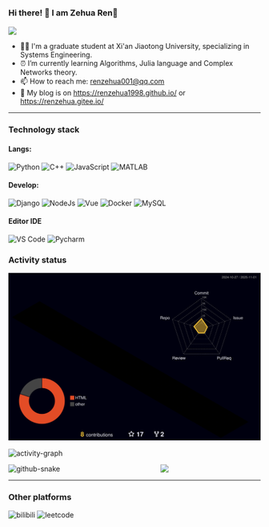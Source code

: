### Hi there! 👋 I am Zehua Ren:tiger:

<img align="center"  src="https://github-readme-stats.vercel.app/api?username=Renzehua1998&show_icons=true&theme=radical"/>

- :man_student: I'm a graduate student at Xi'an Jiaotong University, specializing in Systems Engineering.
- :alarm_clock: I’m currently learning Algorithms, Julia language and Complex Networks theory.
- :mailbox: How to reach me: renzehua001@qq.com
- :page_facing_up: My blog is on https://renzehua1998.github.io/ or https://renzehua.gitee.io/

<!-- <img align="center"  src="https://github-readme-stats.vercel.app/api/top-langs/?username=Renzehua1998&theme=radical&layout=compact"  /> -->

<!-- ![decription](https://img.shields.io/badge/Language-Python-green)  ![decription](https://img.shields.io/badge/Language-C++-red) ![decription](https://img.shields.io/badge/Language-JavaScript-blueyellow)  ![decription](https://img.shields.io/badge/Language-MATLAB-orange) -->

---
### Technology stack 

#### Langs:
<!-- **Langs:** -->
![Python](https://img.shields.io/badge/Python-3373A7?style=flat-square&logo=python&logoColor=white)
![C++](http://img.shields.io/badge/-C++-FF7F50?style=flat-square&logo=c%2B%2B&logoColor=ffffff)
![JavaScript](https://img.shields.io/badge/-JavaScript-%23F7DF1C?style=flat-square&logo=javascript&logoColor=ffff4a&color=d1b01f)
![MATLAB](https://img.shields.io/badge/MATLAB-orange?style=flat-square&logo=MATLAB&logoColor=white)

#### Develop:

![Django](https://img.shields.io/badge/-Django-4FC08D?style=flat-square&logo=Django&logoColor=ffffff)
![NodeJs](https://img.shields.io/badge/-NodeJs-FF7D40?style=flat-square&logo=Node.js&logoColor=00d632)
![Vue](https://img.shields.io/badge/-Vue-4FC08D?style=flat-square&logo=Vue.js&logoColor=fff)
![Docker](https://img.shields.io/badge/-Docker-2C2255?style=flat-square&logo=docker)
![MySQL](https://img.shields.io/badge/-MySQL-5391FE?style=flat-square&logo=mysql&logoColor=ffffff)

#### Editor IDE

<!-- ![decription](https://img.shields.io/badge/Tool-VS%20Code-blue) ![decription](https://img.shields.io/badge/Tool-Pycharm-green) -->
![VS Code](http://img.shields.io/badge/-VS%20Code-007ACC?style=flat-square&logo=visual-studio-code&logoColor=ffffff)
![Pycharm](http://img.shields.io/badge/-Pycharm-green?style=flat-square&logo=Pycharm&logoColor=ffffff)

### Activity status

[![Contributions in 3D](/profile-3d-contrib/profile-night-rainbow.svg)](https://githubfast.com/marketplace/actions/github-profile-3d-contrib)

![activity-graph](https://github-readme-activity-graph.cyclic.app/graph?username=Renzehua1998&theme=vue)

<picture>
  <source media="(prefers-color-scheme: dark)" srcset="https://githubfast.com/Renzehua1998/Renzehua1998/blob/output/github-snake-dark.svg">
  <source media="(prefers-color-scheme: light)" srcset="https://githubfast.com/Renzehua1998/Renzehua1998/blob/output/github-snake.svg">
  <img alt="github-snake" src="https://githubfast.com/Renzehua1998/Renzehua1998/blob/output/github-snake.svg">
</picture>

<img align='right' src="https://profile-counter.glitch.me/Renzehua1998/count.svg" width="200">

---

### Other platforms

![bilibili](https://stats.justsong.cn/api/bilibili/?id=26575098&theme=radical) ![leetcode](https://stats.justsong.cn/api/leetcode/?username=zehua-v&cn=true&theme=radical) 

<!-- ![csdn](https://stats.justsong.cn/api/csdn?id=Ricardo1998&theme=radical) ![github](https://stats.justsong.cn/api/github?username=Renzehua1998&theme=radical)
 -->
